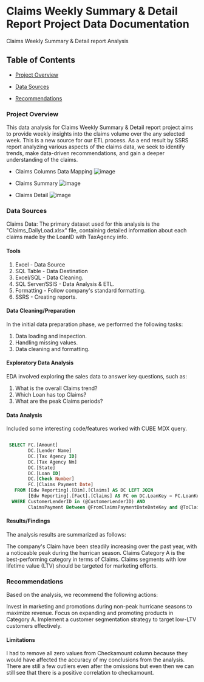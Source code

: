 
# Claims Weekly Summary & Detail Report Project Data Documentation
Claims Weekly Summary & Detail report Analysis
## Table of Contents
- [Project Overview](#project-overview)

- [Data Sources](#data-sources)

- [Recommendations](#recommendations)


### Project Overview
This data analysis for Claims Weekly Summary & Detail report project aims to provide weekly insights into the claims volume over the any selected week. This is a new source for our ETL process. As a end result by SSRS report analyzing various aspects of the claims data, we seek to identify trends, make data-driven recommendations, and gain a deeper understanding of the claims.

- Claims Columns Data Mapping
![image](https://github.com/BIBhumika/Data-Documentation/assets/166867548/783812ba-f604-411f-ae02-5be720de989d)

- Claims Summary
![image](https://github.com/BIBhumika/Data-Documentation/assets/166867548/abcea32e-d871-4e2a-a6fa-bdce10825dd7)

- Claims Detail
![image](https://github.com/BIBhumika/Data-Documentation/assets/166867548/c8a0c50a-786c-4bf6-8e43-4c44d412ecd7)






### Data Sources
Claims Data: The primary dataset used for this analysis is the "Claims_DailyLoad.xlsx" file, containing detailed information about each claims made by the LoanID with TaxAgency info.

#### Tools

1. Excel - Data Source
2. SQL Table - Data Destination
3. Excel/SQL - Data Cleaning.
4. SQL Server/SSIS - Data Analysis & ETL.
5. Formatting - Follow company's standard formatting.
6. SSRS - Creating reports.

#### Data Cleaning/Preparation
In the initial data preparation phase, we performed the following tasks:

1. Data loading and inspection.
2. Handling missing values.
3. Data cleaning and formatting.

#### Exploratory Data Analysis
EDA involved exploring the sales data to answer key questions, such as:

1. What is the overall Claims trend?
2. Which Loan has top Claims?
3. What are the peak Claims periods?

#### Data Analysis
Included some interesting code/features worked with CUBE MDX query.

```sql

 SELECT FC.[Amount]
        DC.[Lender Name]
        DC.[Tax Agency ID]
        DC.[Tax Agency Nm]
        DC.[State]
        DC.[Loan ID]
        DC.[Check Number]
        FC.[Claims Payment Date]
   FROM [Edw Reporting].[Dim].[Claims] AS DC LEFT JOIN
        [Edw Reporting].[Fact].[Claims] AS FC on DC.LoanKey = FC.LoanKey
  WHERE CustomerLenderID in (@CustomerLenderID) AND
        ClaimsPayment Between @FromClaimsPaymentDateDateKey and @ToClaimsPaymentDateDateKey
```

#### Results/Findings
The analysis results are summarized as follows:

The company's Claim have been steadily increasing over the past year, with a noticeable peak during the hurrican season.
Claims Category A is the best-performing category in terms of Claims.
Claims segments with low lifetime value (LTV) should be targeted for marketing efforts.

### Recommendations
Based on the analysis, we recommend the following actions:

Invest in marketing and promotions during non-peak hurricane seasons to maximize revenue.
Focus on expanding and promoting products in Category A.
Implement a customer segmentation strategy to target low-LTV customers effectively.

#### Limitations
I had to remove all zero values from Checkamount column because they would have affected the accuracy of my conclusions from the analysis. 
There are still a few outliers even after the omissions but even then we can still see that there is a positive correlation to checkamount.

